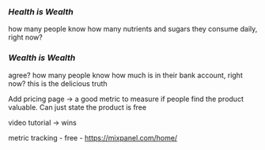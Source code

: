 ### *Health is Wealth*
how many people know how many nutrients and sugars they consume daily, right now?
### *Wealth is Wealth*
agree? how many people know how much is in their bank account, right now?
this is the delicious truth

Add pricing page -> a good metric to measure if people find the product valuable. Can just state the product is free

video tutorial -> wins

metric tracking - free - https://mixpanel.com/home/
